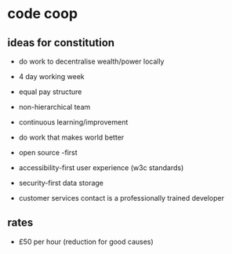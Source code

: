 # code coop

## ideas for constitution
- do work to decentralise wealth/power locally
- 4 day working week
- equal pay structure
- non-hierarchical team
- continuous learning/improvement
- do work that makes world better

- open source -first
- accessibility-first user experience (w3c standards)
- security-first data storage
- customer services contact is a professionally trained developer

## rates
- £50 per hour (reduction for good causes)
